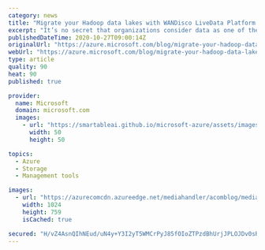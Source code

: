 ```yaml
---
category: news
title: "Migrate your Hadoop data lakes with WANDisco LiveData Platform for Azure"
excerpt: "It’s no secret that organizations consider data as one of their most valuable assets and are investing to build their capability for data-driven decision making. While it is challenging to institute a flexible and cost-effective data estate on-premises, the cloud offers an extensive set of innovative"
publishedDateTime: 2020-10-27T09:00:14Z
originalUrl: "https://azure.microsoft.com/blog/migrate-your-hadoop-data-lakes-with-wandisco-livedata-platform-for-azure/"
webUrl: "https://azure.microsoft.com/blog/migrate-your-hadoop-data-lakes-with-wandisco-livedata-platform-for-azure/"
type: article
quality: 90
heat: 90
published: true

provider:
  name: Microsoft
  domain: microsoft.com
  images:
    - url: "https://smartableai.github.io/microsoft-azure/assets/images/organizations/microsoft.com-50x50.jpg"
      width: 50
      height: 50

topics:
  - Azure
  - Storage
  - Management tools

images:
  - url: "https://azurecomcdn.azureedge.net/mediahandler/acomblog/media/Default/blog/b51fac7d-3045-4230-8f6f-4114441d1076.png"
    width: 1024
    height: 759
    isCached: true

secured: "H/vZ4AsnQIhNEud/uN4y+Y3I2yT5WMCrPyJ85fOIoZTPzdBhUrjJPLOJDv0sRN5LLLazUsqJjl2xCM7ShDaHM49KQKSFAHtJFblp2hojJvwcNXLW2GNHIiBXVrtyKj9egnMjtiiGypSqy2iT8TdgfuCkjjeS+bSwwtY+zPRAivSKXy6huCViwy48ZEiQmpTUWG4SkI0ti2eX7+QZPxIe2Wr3fo6N67G0keWPKC3THA+hclxcp+rzLRwnhWrd16LOuegAdp0ItHyxKBgXM5uQUZPCGkJWHnbnuUJKu8iQu1X05tscVg1E7r339S6vbdN3qoVLjcrNH/eAnFUgd1rKnUab6DI9NwXJysifrThi+eA=;/p1lNh9U7iTDkc96K/e2Kg=="
---
```



